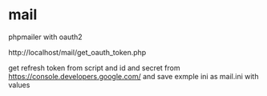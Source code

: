 # mail
phpmailer with oauth2


http://localhost/mail/get_oauth_token.php

get refresh token from script and id and secret from  https://console.developers.google.com/ and save exmple ini as mail.ini with values
